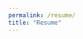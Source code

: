 ```yaml
---
permalink: /resume/
title: "Resume"
---
```


<object data="/assets/resume.pdf" width="100%" height="600"></object>
